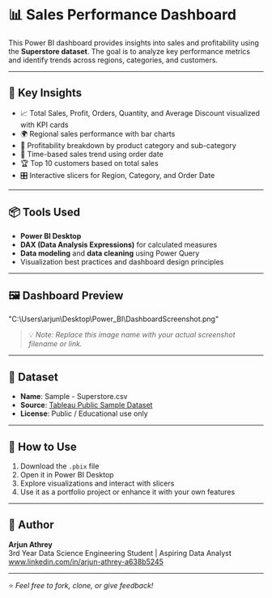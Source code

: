 # 📊 Sales Performance Dashboard

This Power BI dashboard provides insights into sales and profitability using the **Superstore dataset**. The goal is to analyze key performance metrics and identify trends across regions, categories, and customers.

---

## 🧠 Key Insights

- 📈 Total Sales, Profit, Orders, Quantity, and Average Discount visualized with KPI cards
- 🌍 Regional sales performance with bar charts
- 🧾 Profitability breakdown by product category and sub-category
- 📅 Time-based sales trend using order date
- 🏆 Top 10 customers based on total sales
- 🎛️ Interactive slicers for Region, Category, and Order Date

---

## 📦 Tools Used

- **Power BI Desktop**
- **DAX (Data Analysis Expressions)** for calculated measures
- **Data modeling** and **data cleaning** using Power Query
- Visualization best practices and dashboard design principles

---

## 🖼️ Dashboard Preview

"C:\Users\arjun\Desktop\Power_BI\DashboardScreenshot.png"


> 💡 *Note: Replace this image name with your actual screenshot filename or link.*

---

## 📁 Dataset

- **Name**: Sample - Superstore.csv  
- **Source**: [Tableau Public Sample Dataset](https://community.tableau.com/s/question/0D54T00000CWeJqSAL/sample-superstore)  
- **License**: Public / Educational use only

---

## 📍 How to Use

1. Download the `.pbix` file
2. Open it in Power BI Desktop
3. Explore visualizations and interact with slicers
4. Use it as a portfolio project or enhance it with your own features

---

## 🙌 Author

**Arjun Athrey**  
3rd Year Data Science Engineering Student | Aspiring Data Analyst  
www.linkedin.com/in/arjun-athrey-a638b5245

---

⭐️ *Feel free to fork, clone, or give feedback!*
